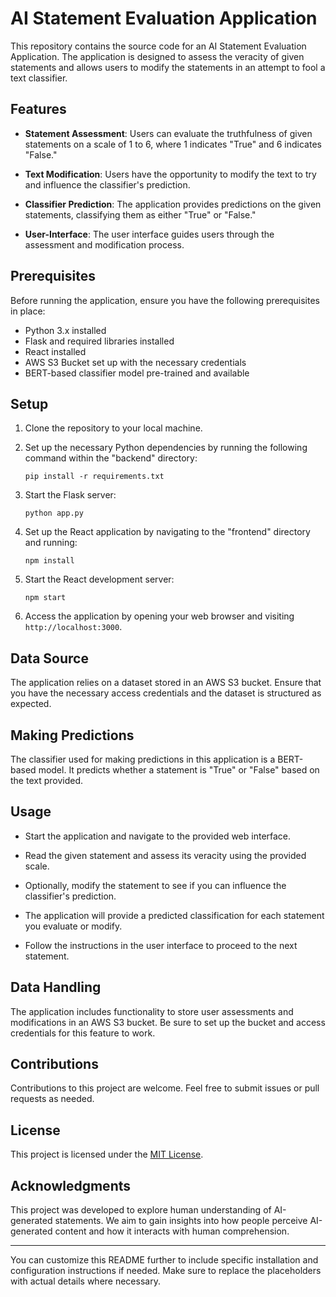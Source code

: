 # AI Statement Evaluation Application

This repository contains the source code for an AI Statement Evaluation Application. The application is designed to assess the veracity of given statements and allows users to modify the statements in an attempt to fool a text classifier.

## Features

- **Statement Assessment**: Users can evaluate the truthfulness of given statements on a scale of 1 to 6, where 1 indicates "True" and 6 indicates "False."

- **Text Modification**: Users have the opportunity to modify the text to try and influence the classifier's prediction.

- **Classifier Prediction**: The application provides predictions on the given statements, classifying them as either "True" or "False."

- **User-Interface**: The user interface guides users through the assessment and modification process.

## Prerequisites

Before running the application, ensure you have the following prerequisites in place:

- Python 3.x installed
- Flask and required libraries installed
- React installed
- AWS S3 Bucket set up with the necessary credentials
- BERT-based classifier model pre-trained and available

## Setup

1. Clone the repository to your local machine.

2. Set up the necessary Python dependencies by running the following command within the "backend" directory:

   ```shell
   pip install -r requirements.txt
   ```

3. Start the Flask server:

   ```shell
   python app.py
   ```

4. Set up the React application by navigating to the "frontend" directory and running:

   ```shell
   npm install
   ```

5. Start the React development server:

   ```shell
   npm start
   ```

6. Access the application by opening your web browser and visiting `http://localhost:3000`.

## Data Source

The application relies on a dataset stored in an AWS S3 bucket. Ensure that you have the necessary access credentials and the dataset is structured as expected.

## Making Predictions

The classifier used for making predictions in this application is a BERT-based model. It predicts whether a statement is "True" or "False" based on the text provided.

## Usage

- Start the application and navigate to the provided web interface.

- Read the given statement and assess its veracity using the provided scale.

- Optionally, modify the statement to see if you can influence the classifier's prediction.

- The application will provide a predicted classification for each statement you evaluate or modify.

- Follow the instructions in the user interface to proceed to the next statement.

## Data Handling

The application includes functionality to store user assessments and modifications in an AWS S3 bucket. Be sure to set up the bucket and access credentials for this feature to work.

## Contributions

Contributions to this project are welcome. Feel free to submit issues or pull requests as needed.

## License

This project is licensed under the [MIT License](LICENSE).

## Acknowledgments

This project was developed to explore human understanding of AI-generated statements. We aim to gain insights into how people perceive AI-generated content and how it interacts with human comprehension.

---

You can customize this README further to include specific installation and configuration instructions if needed. Make sure to replace the placeholders with actual details where necessary.
